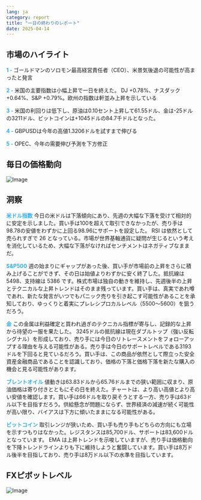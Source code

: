```yaml
---
lang: ja
category: report
title: "一日の終わりのレポート"
date: 2025-04-14
---
```



<h2>市場のハイライト</h2>
<strong style="color: #2caef7;">1 - </strong> ゴールドマンのソロモン最高経営責任者（CEO）、米景気後退の可能性が高まったと発言

<strong style="color: #2caef7;">2 - </strong> 米国の主要指数は小幅上昇で一日を終えた。 DJ +0.78%、ナスダック +0.64%、S&P +0.79%。欧州の指数は軒並み上昇を示している

<strong style="color: #2caef7;">3 - </strong> 米国の利回りは低下し、原油は0.10セント上昇して61.55ドル、金は-25ドルの3211ドル、ビットコインは+1045ドルの84.7千ドルとなった。

<strong style="color: #2caef7;">4 - </strong> GBPUSDは今年の高値1.3206ドルを試すまで伸びる

<strong style="color: #2caef7;">5 - </strong> OPEC、今年の需要伸び予測を下方修正



<h2>毎日の価格動向</h2>
<img src="https://markleighedu.github.io/img/Apr-2025/14-Apr-2025/price.jpg" alt="Image"/>

<h2>洞察</h2>
<strong style="color: #2caef7;">米ドル指数</strong> 今日の米ドルは下落傾向にあり、先週の大幅な下落を受けて相対的に安定を示しました。買い手は100を超えて取引できなかったが、売り手は98.78の安値をわずかに上回る98.96にサポートを設定した。 RSI は依然として売られすぎで 26 となっている。市場が世界基軸通貨に疑問が生じるという考えを消化しているため、大幅な下落がなければセンチメントはネガティブなままだ。 

<strong style="color: #2caef7;">S&P500</strong> 週の始まりにギャップがあった後、買い手が市場前の上昇をさらに積み上げることができず、その日は始値よりわずかに安く終了した。抵抗線は 5498、支持線は 5386 です。株式市場は独自の動きを維持し、先週後半の上昇とテクニカルな上昇トレンドはそのまま残っています。買い手は、真実であれ噂であれ、新たな発言がいつでもパニック売りを引き起こす可能性があることを承知しており、ゆっくりと着実にプレレシプロカルレベル（5500～5600）を狙うだろう。

<strong style="color: #2caef7;">金</strong> この金属は利益確定と買われ過ぎのテクニカル指標が寄与し、記録的な上昇から待望の一服を果たした。 3245ドルの抵抗線は現在ダブルトップ（強い反転シグナル）を形成しており、売り手には今日のリトレースメントをフォローアップする理由を与える可能性がある。売り手は今日のサポートレベルである3193ドルを下回ると見ているだろう。買い手は、この商品が依然として際立った安全資産金融商品であることを認識しており、価格の下落と価格下落を新たな購入の機会と見る可能性があります。

<strong style="color: #2caef7;">ブレントオイル</strong> 値動きは63.83ドルから65.76ドルまでの狭い範囲に収まり、原油価格は寄り付きとともにその日を終えた。チャートは、より高い高値とより高い安値を確認します。買い手は66ドルを取り戻そうとする一方、売り手は63ドル以下を目指すだろう。供給懸念が問題にならず、世界経済の減速が続く可能性が高い限り、バイアスは下方に傾いたままになる可能性がある。 

<strong style="color: #2caef7;">ビットコイン</strong> 取引レンジが狭いため、買い手も売り手もどちらの方向にも立場を示すつもりはなかった。レジスタンスは85,700ドル、サポートは83,600ドルとなっています。 EMA は上昇トレンドを示唆していますが、売り手は価格動向を下降トレンドラインよりも下に維持しようと奮闘しています。買い手は8万ドル後半を目指しており、売り手は8万ドル以下の水準を目指しています。



<h2>FXピボットレベル</h2>
<img src="https://markleighedu.github.io/img/Apr-2025/14-Apr-2025/pivot.jpg" alt="Image"/>